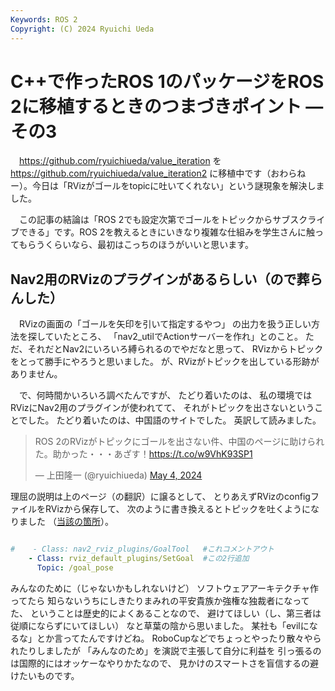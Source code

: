 ```yaml
---
Keywords: ROS 2
Copyright: (C) 2024 Ryuichi Ueda
---
```


# C++で作ったROS 1のパッケージをROS 2に移植するときのつまづきポイント ―その3

　https://github.com/ryuichiueda/value_iteration
を
https://github.com/ryuichiueda/value_iteration2
に移植中です（おわらねー）。今日は「RVizがゴールをtopicに吐いてくれない」という謎現象を解決しました。

　この記事の結論は「ROS 2でも設定次第でゴールをトピックからサブスクライブできる」です。ROS 2を教えるときにいきなり複雑な仕組みを学生さんに触ってもらうくらいなら、最初はこっちのほうがいいと思います。

## Nav2用のRVizのプラグインがあるらしい（ので葬らんした）

　RVizの画面の「ゴールを矢印を引いて指定するやつ」
の出力を扱う正しい方法を探していたところ、
「nav2_utilでActionサーバーを作れ」とのこと。
ただ、それだとNav2にいろいろ縛られるのでやだなと思って、
RVizからトピックをとって勝手にやろうと思いました。
が、RVizがトピックを出している形跡がありません。

　で、何時間かいろいろ調べたんですが、
たどり着いたのは、
私の環境ではRVizにNav2用のプラグインが使われてて、
それがトピックを出さないということでした。
たどり着いたのは、中国語のサイトでした。
英訳して読みました。

<blockquote class="twitter-tweet"><p lang="ja" dir="ltr">ROS 2のRVizがトピックにゴールを出さない件、中国のページに助けられた。助かった・・・あざす！<a href="https://t.co/w9VhK93SP1">https://t.co/w9VhK93SP1</a></p>&mdash; 上田隆一 (@ryuichiueda) <a href="https://twitter.com/ryuichiueda/status/1786667270162551153?ref_src=twsrc%5Etfw">May 4, 2024</a></blockquote> <script async src="https://platform.twitter.com/widgets.js" charset="utf-8"></script>

理屈の説明は上のページ（の翻訳）に譲るとして、
とりあえずRVizのconfigファイルをRVizから保存して、
次のように書き換えるとトピックを吐くようになりました
（[当該の箇所](https://github.com/ryuichiueda/value_iteration2/blob/9860c334a421f48f3f8f09d7ea54bfbcabc64ce5/config/config.rviz#L551-L553)）。

```yaml

#    - Class: nav2_rviz_plugins/GoalTool   #これコメントアウト
    - Class: rviz_default_plugins/SetGoal  #この2行追加
      Topic: /goal_pose
```


みんなのために（じゃないかもしれないけど）
ソフトウェアアーキテクチャ作ってたら
知らないうちにしきたりまみれの平安貴族か強権な独裁者になってた、
ということは歴史的によくあることなので、
避けてほしい（し、第三者は従順にならずにいてほしい）
なと草葉の陰から思いました。
某社も「evilになるな」とか言ってたんですけどね。
RoboCupなどでちょっとやったり散々やられたりしましたが
「みんなのため」を演説で主張して自分に利益を
引っ張るのは国際的にはオッケーなやりかたなので、
見かけのスマートさを盲信するの避けたいものです。
